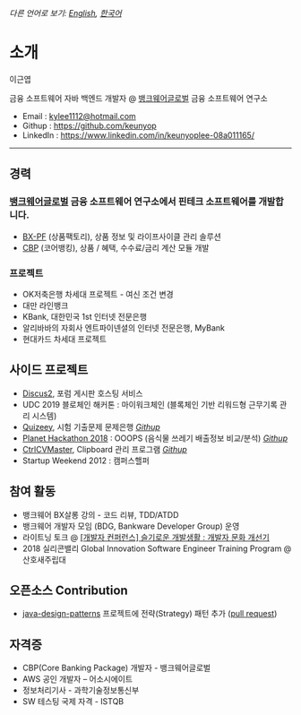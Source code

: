 *다른 언어로 보기: [English](README.md), [한국어](README.ko.md)*

# 소개

이근엽

금융 소프트웨어 자바 백엔드 개발자 @ [뱅크웨어글로벌](http://www.bankwareglobal.com) 금융 소프트웨어 연구소

- Email : kylee1112@hotmail.com
- Githup : https://github.com/keunyop
- LinkedIn : https://www.linkedin.com/in/keunyoplee-08a011165/

---

## 경력

### [뱅크웨어글로벌](http://www.bankwareglobal.com) 금융 소프트웨어 연구소에서 핀테크 소프트웨어를 개발합니다.
  - [BX-PF](http://bankwareglobal.com/wp/en/pf-new/) (상품팩토리), 상품 정보 및 라이프사이클 관리 솔루션
  - [CBP](http://bankwareglobal.com/wp/en/cbp-new/) (코어뱅킹), 상품 / 혜택, 수수료/금리 계산 모듈 개발


### 프로젝트
  - OK저축은행 차세대 프로젝트 - 여신 조건 변경
  - 대만 라인뱅크
  - KBank, 대한민국 1st 인터넷 전문은행
  - 알리바바의 자회사 엔트파이넨셜의 인터넷 전문은행, MyBank
  - 현대카드 차세대 프로젝트


## 사이드 프로젝트
  - [Discus2](https://try.discus2.com), 포럼 게시판 호스팅 서비스
  - UDC 2019 블로체인 해커톤 : 마이워크체인 (블록체인 기반 리워드형 근무기록 관리 시스템)
  - [Quizeey](http://quizeey.com), 시험 기출문제 문제은행 *[Githup](https://github.com/keunyop/quizeey)*
  - [Planet Hackathon 2018](https://sites.google.com/view/planethackathon)  : OOOPS (음식물 쓰레기 배출정보 비교/분석) *[Githup](https://github.com/DoonDoony/ooops)*
  - [CtrlCVMaster](https://github.com/keunyop/CtrlCVMaster), Clipboard 관리 프로그램 *[Githup](https://github.com/keunyop/CtrlCVMaster)*
  - Startup Weekend 2012 : 캠퍼스핼퍼


## 참여 활동
  - 뱅크웨어 BX살롱 강의 - 코드 리뷰, TDD/ATDD
  - 뱅크웨어 개발자 모임 (BDG, Bankware Developer Group) 운영
  - 라이트닝 토크 @ [[개발자 컨퍼런스] 슬기로운 개발생활 : 개발자 문화 개선기](https://event-us.kr/ted/event/9635)
  - 2018 실리콘밸리 Global Innovation Software Engineer Training Program @ 산호새주립대
  
## 오픈소스 Contribution
  - [java-design-patterns](https://github.com/iluwatar/java-design-patterns) 프로젝트에 전략(Strategy) 패턴 추가 ([pull request](https://github.com/iluwatar/java-design-patterns/pull/1708))

## 자격증
  - CBP(Core Banking Package) 개발자 - 뱅크웨어글로벌
  - AWS 공인 개발자 – 어소시에이트
  - 정보처리기사 - 과학기술정보통신부
  - SW 테스팅 국제 자격 - ISTQB
